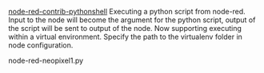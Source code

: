 [node-red-contrib-pythonshell](https://flows.nodered.org/node/node-red-contrib-pythonshell)
Executing a python script from node-red. Input to the node will become the argument for the python script, output of the script will be sent to output of the node.
Now supporting executing within a virtual environment. Specify the path to the virtualenv folder in node configuration.

node-red-neopixel1.py 
